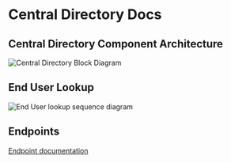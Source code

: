 # Central Directory Docs

## Central Directory Component Architecture

![Central Directory Block Diagram](./central_directory_block_diagram.png)


## End User Lookup

![End User lookup sequence diagram](./central_directory_sequence_end_user_lookup.png)


## Endpoints

[Endpoint documentation](./central_directory_endpoints.md)
